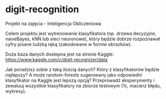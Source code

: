 # digit-recognition
Projekt na zajęcia - Inteligencja Obliczeniowa

Celem projektu jest wytrenowanie klasyfikatora  (np. drzewa decyzyjne, naiveBayes, kNN lub sieci neuronowe), który będzie dobrze rozpoznawał cyfry pisane ludzką ręką (zakodowane w formie obrazków).

Duża baza danych dostepna jest na stronie Kaggle:
https://www.kaggle.com/c/digit-recognizer/data

Jak poradzisz sobie z taką ilością danych? Który z klasyfikatorów będzie najlepszy? A może random-forests sugerowany jako odpowiedni klasyfikator na Kaggle jest lepszą opcją?
Przeprowadź eksperymenty i zewaluuj wszystkie klasyfikatory na zbiorze testowym (%, macierz błędu, wykresy).


